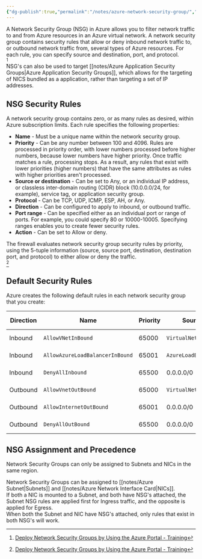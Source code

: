 ```yaml
---
{"dg-publish":true,"permalink":"/notes/azure-network-security-group/","tags":["notes"]}
---
```



A Network Security Group (NSG) in Azure allows you to filter network traffic to and from Azure resources in an Azure virtual network. A network security group contains security rules that allow or deny inbound network traffic to, or outbound network traffic from, several types of Azure resources. For each rule, you can specify source and destination, port, and protocol.  
[^1]  
NSG's can also be used to target [[notes/Azure Application Security Groups\|Azure Application Security Groups]], which allows for the targeting of NICS bundled as a application, rather than targeting a set of IP addresses.

## NSG Security Rules

A network security group contains zero, or as many rules as desired, within Azure subscription limits. Each rule specifies the following properties:

- **Name** - Must be a unique name within the network security group.
- **Priority** - Can be any number between 100 and 4096. Rules are processed in priority order, with lower numbers processed before higher numbers, because lower numbers have higher priority. Once traffic matches a rule, processing stops. As a result, any rules that exist with lower priorities (higher numbers) that have the same attributes as rules with higher priorities aren't processed.
- **Source or destination** - Can be set to Any, or an individual IP address, or classless inter-domain routing (CIDR) block (10.0.0.0/24, for example), service tag, or application security group.
- **Protocol** - Can be TCP, UDP, ICMP, ESP, AH, or Any.
- **Direction** - Can be configured to apply to inbound, or outbound traffic.
- **Port range** - Can be specified either as an individual port or range of ports. For example, you could specify 80 or 10000-10005. Specifying ranges enables you to create fewer security rules.
- **Action** - Can be set to Allow or deny.

The firewall evaluates network security group security rules by priority, using the 5-tuple information (source, source port, destination, destination port, and protocol) to either allow or deny the traffic.  
[^1]

## Default Security Rules

Azure creates the following default rules in each network security group that you create:

|**Direction**|**Name**|**Priority**|**Source**|**Source Ports**|**Destination**|**Destination Ports**|**Protocol**|**Access**|
|---|---|---|---|---|---|---|---|---|
|Inbound|`AllowVNetInBound`|65000|`VirtualNetwork`|0-65535|`VirtualNetwork`|0-65535|Any|Allow|
|Inbound|`AllowAzureLoadBalancerInBound`|65001|`AzureLoadBalancer`|0-65535|0.0.0.0/0|0-65535|Any|Allow|
|Inbound|`DenyAllInbound`|65500|0.0.0.0/0|0-65535|0.0.0.0/0|0-65535|Any|Deny|
|Outbound|`AllowVnetOutBound`|65000|`VirtualNetwork`|0-65535|`VirtualNetwork`|0-65535|Any|Allow|
|Outbound|`AllowInternetOutBound`|65001|0.0.0.0/0|0-65535|`Internet`|0-65535|Any|Allow|
|Outbound|`DenyAllOutBound`|65500|0.0.0.0/0|0-65535|0.0.0.0/0|0-65535|

## NSG Assignment and Precedence

Network Security Groups can only be assigned to Subnets and NICs in the same region.

Network Security Groups can be assigned to [[notes/Azure Subnet\|Subnets]] and [[notes/Azure Network Interface Card\|NICs]].  
If both a NIC is mounted to a Subnet, and both have NSG's attached, the Subnet NSG rules are applied first for Ingress traffic, and the opposite is applied for Egress.  
When both the Subnet and NIC have NSG's attached, only rules that exist in both NSG's will work.

[^1]: [Deploy Network Security Groups by Using the Azure Portal - Training](https://learn.microsoft.com/en-us/training/modules/design-implement-network-security-monitoring/5-deploy-network-security-groups-by-using-the-azure-portal)
